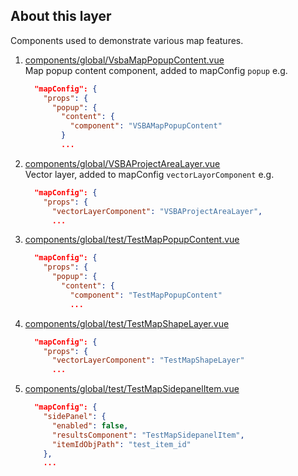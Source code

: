 ## About this layer

Components used to demonstrate various map features.

1. [components/global/VsbaMapPopupContent.vue](components/global/VsbaMapPopupContent.vue)<br> Map popup content component, added to mapConfig `popup` e.g.

    ```json
      "mapConfig": {
        "props": {
          "popup": {
            "content": {
              "component": "VSBAMapPopupContent"
            }
            ...
    ```

2. [components/global/VSBAProjectAreaLayer.vue](components/global/VSBAProjectAreaLayer.vue)<br> Vector layer, added to mapConfig `vectorLayorComponent` e.g.

    ```json
      "mapConfig": {
        "props": {
          "vectorLayerComponent": "VSBAProjectAreaLayer",
          ...
    ```

3. [components/global/test/TestMapPopupContent.vue](components/global/test/TestMapPopupContent.vue)
    ```json
      "mapConfig": {
        "props": {
          "popup": {
            "content": {
              "component": "TestMapPopupContent"
              ...
    ```

4. [components/global/test/TestMapShapeLayer.vue](components/global/test/TestMapShapeLayer.vue)
    ```json
      "mapConfig": {
        "props": {
          "vectorLayerComponent": "TestMapShapeLayer"
          ...
    ```

5. [components/global/test/TestMapSidepanelItem.vue](components/global/test/TestMapSidepanelItem.vue)
    ```json
      "mapConfig": {
        "sidePanel": {
          "enabled": false,
          "resultsComponent": "TestMapSidepanelItem",
          "itemIdObjPath": "test_item_id"
        },
        ...
    ```
